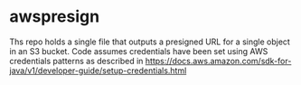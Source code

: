 # awspresign
Ths repo holds a single file that outputs a presigned URL for a single object in an S3 bucket.
Code assumes credentials have been set using AWS credentials patterns as described in https://docs.aws.amazon.com/sdk-for-java/v1/developer-guide/setup-credentials.html
